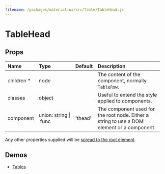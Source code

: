 ```yaml
---
filename: /packages/material-ui/src/Table/TableHead.js
---
```


<!--- This documentation is automatically generated, do not try to edit it. -->

# TableHead



## Props

| Name | Type | Default | Description |
|:-----|:-----|:--------|:------------|
| <span class="prop-name required">children *</span> | <span class="prop-type">node |  | The content of the component, normally `TableRow`. |
| <span class="prop-name">classes</span> | <span class="prop-type">object |  | Useful to extend the style applied to components. |
| <span class="prop-name">component</span> | <span class="prop-type">union:&nbsp;string&nbsp;&#124;<br>&nbsp;func<br> | <span class="prop-default">'thead'</span> | The component used for the root node. Either a string to use a DOM element or a component. |

Any other properties supplied will be [spread to the root element](/guides/api#spread).

## Demos

- [Tables](/demos/tables)

